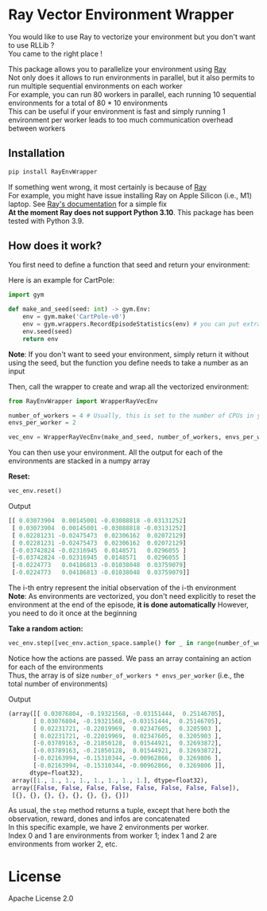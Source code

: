 # Ray Vector Environment Wrapper

You would like to use Ray to vectorize your environment but you don't want to use RLLib ?  
You came to the right place !

This package allows you to parallelize your environment using [Ray](https://github.com/ray-project/ray)  
Not only does it allows to run environments in parallel, but it also permits to run multiple sequential environments on each worker  
For example, you can run 80 workers in parallel, each running 10 sequential environments for a total of 80 * 10 environments  
This can be useful if your environment is fast and simply running 1 environment per worker leads to too much communication overhead between workers

## Installation

````zsh
pip install RayEnvWrapper
````

If something went wrong, it most certainly is because of [Ray](https://github.com/ray-project/ray)  
For example, you might have issue installing Ray on Apple Silicon (i.e., M1) laptop. See [Ray's documentation](https://docs.ray.io/en/latest/installation.html#apple-silicon-support) for a simple fix  
**At the moment Ray does not support Python 3.10**.
This package has been tested with Python 3.9.

## How does it work?

You first need to define a function that seed and return your environment:

Here is an example for CartPole:
````python
import gym

def make_and_seed(seed: int) -> gym.Env:
    env = gym.make('CartPole-v0')
    env = gym.wrappers.RecordEpisodeStatistics(env) # you can put extra wrapper to your original environment
    env.seed(seed)
    return env
````

**Note**: If you don't want to seed your environment, simply return it without using the seed, but the function you define needs to take a number as an input

Then, call the wrapper to create and wrap all the vectorized environment:

````python
from RayEnvWrapper import WrapperRayVecEnv

number_of_workers = 4 # Usually, this is set to the number of CPUs in your machine
envs_per_worker = 2

vec_env = WrapperRayVecEnv(make_and_seed, number_of_workers, envs_per_worker)
````

You can then use your environment.
All the output for each of the environments are stacked in a numpy array

**Reset:**

````python
vec_env.reset()
````
Output

````python
[[ 0.03073904  0.00145001 -0.03088818 -0.03131252]
 [ 0.03073904  0.00145001 -0.03088818 -0.03131252]
 [ 0.02281231 -0.02475473  0.02306162  0.02072129]
 [ 0.02281231 -0.02475473  0.02306162  0.02072129]
 [-0.03742824 -0.02316945  0.0148571   0.0296055 ]
 [-0.03742824 -0.02316945  0.0148571   0.0296055 ]
 [-0.0224773   0.04186813 -0.01038048  0.03759079]
 [-0.0224773   0.04186813 -0.01038048  0.03759079]]
````

The i-th entry represent the initial observation of the i-th environment  
**Note**: As environments are vectorized, you don't need explicitly to reset the environment at the end of the episode, **it is done automatically**
However, you need to do it once at the beginning

**Take a random action:**

````python
vec_env.step([vec_env.action_space.sample() for _ in range(number_of_workers * envs_per_worker)])
````

Notice how the actions are passed. We pass an array containing an action for each of the environments  
Thus, the array is of size `number_of_workers * envs_per_worker` (i.e., the total number of environments)

Output

````python
(array([[ 0.03076804, -0.19321568, -0.03151444,  0.25146705],
       [ 0.03076804, -0.19321568, -0.03151444,  0.25146705],
       [ 0.02231721, -0.22019969,  0.02347605,  0.3205903 ],
       [ 0.02231721, -0.22019969,  0.02347605,  0.3205903 ],
       [-0.03789163, -0.21850128,  0.01544921,  0.32693872],
       [-0.03789163, -0.21850128,  0.01544921,  0.32693872],
       [-0.02163994, -0.15310344, -0.00962866,  0.3269806 ],
       [-0.02163994, -0.15310344, -0.00962866,  0.3269806 ]],
      dtype=float32), 
 array([1., 1., 1., 1., 1., 1., 1., 1.], dtype=float32), 
 array([False, False, False, False, False, False, False, False]), 
 [{}, {}, {}, {}, {}, {}, {}, {}])
````

As usual, the `step` method returns a tuple, except that here both the observation, reward, dones and infos are concatenated  
In this specific example, we have 2 environments per worker.  
Index 0 and 1 are environments from worker 1; index 1 and 2 are environments from worker 2, etc.

# License

Apache License 2.0